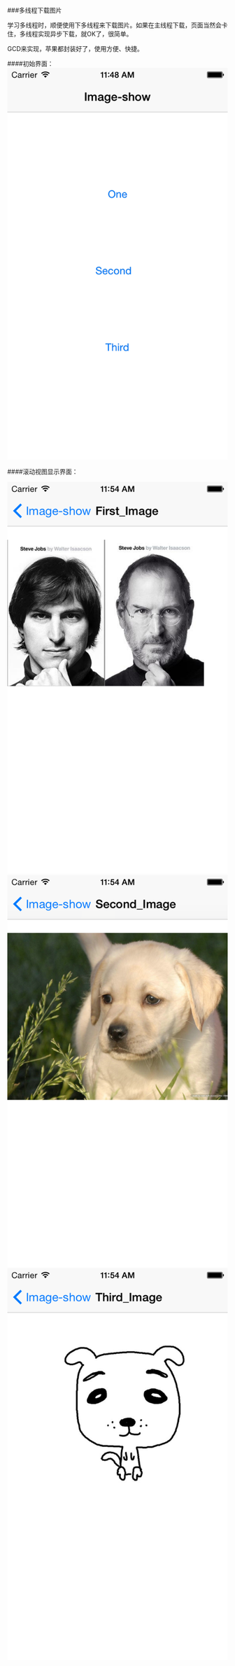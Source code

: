 ###多线程下载图片

学习多线程时，顺便使用下多线程来下载图片。如果在主线程下载，页面当然会卡住，多线程实现异步下载，就OK了，很简单。

GCD来实现，苹果都封装好了，使用方便、快捷。

####初始界面：![image](https://github.com/txHe/DownLoadingImages/blob/master/Images-Folder/001.png)

####滚动视图显示界面：

![image](https://github.com/txHe/DownLoadingImages/blob/master/Images-Folder/002.png)
![image](https://github.com/txHe/DownLoadingImages/blob/master/Images-Folder/003.png)
![image](https://github.com/txHe/DownLoadingImages/blob/master/Images-Folder/004.png)

